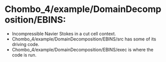 # Chombo_4/example/DomainDecomposition/EBINS:
* Incompressible Navier Stokes in a cut cell context.
* Chombo_4/example/DomainDecomposition/EBINS/src  has some of its driving code.
* Chombo_4/example/DomainDecomposition/EBINS/exec is where the code is run.


